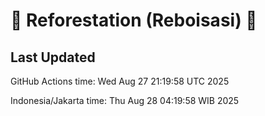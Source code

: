 
# 🌳 Reforestation (Reboisasi) 🌲

## Last Updated

GitHub Actions time: Wed Aug 27 21:19:58 UTC 2025

Indonesia/Jakarta time: Thu Aug 28 04:19:58 WIB 2025

